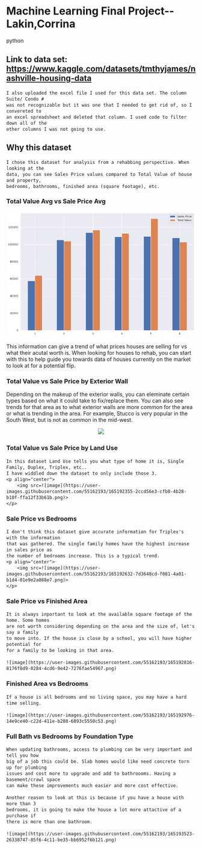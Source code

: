 # Machine Learning Final Project--Lakin,Corrina
python

## Link to data set: https://www.kaggle.com/datasets/tmthyjames/nashville-housing-data

    I also uploaded the excel file I used for this data set. The column Suite/ Condo # 
    was not recognizable but it was one that I needed to get rid of, so I convereted to
    an excel spreadsheet and deleted that column. I used code to filter down all of the
    other columns I was not going to use.
    
## Why this dataset

    I chose this dataset for analysis from a rehabbing perspective. When looking at the 
    data, you can see Sales Price values compared to Total Value of house and property,
    bedrooms, bathrooms, finished area (square footage), etc. 
    
    
### Total Value Avg vs Sale Price Avg

  <p align="center">
    <img src="./TotalValue_comp_SalePrice.png" alt="Size Limit CLI" width="738">
    </p>

  This information can give a trend of what prices houses are selling for vs what their
  acutal worth is. When looking for houses to rehab, you can start with this to help
  guide you towards data of houses currently on the market to look at for a potential 
  flip.
  
### Total Value vs Sale Price by Exterior Wall

  Depending on the makeup of the exterior walls, you can eleminate certain types based
  on what it could take to fix/replace them. You can also see trends for that area as
  to what exterior walls are more common for the area or what is trending in the area. 
  For example, Stucco is very popular in the South West, but is not as common in the 
  mid-west.
  <p align="center">
    <img src=(https://user-images.githubusercontent.com/55162193/165192081-2aaf2b80-6fd0-475e-b1ae-00e2fd646b0c.png)>
  </p>

### Total Value vs Sale Price by Land Use

    In this dataset Land Use tells you what type of home it is, Single Family, Duplex, Triplex, etc..
    I have widdled down the dataset to only include those 3. 
    <p align="center">
        <img src=![image](https://user-images.githubusercontent.com/55162193/165192355-2ccd56e3-cfb0-4b28-b10f-ffa12f33b61b.png)>
    </p>

### Sale Price vs Bedrooms

    I don't think this dataset give accurate information for Triplex's with the information 
    that was gathered. The single family homes have the highest increase in sales price as
    the number of bedrooms increase. This is a typical trend. 
    <p align="center">
        <img src=![image](https://user-images.githubusercontent.com/55162193/165192632-7d3648cd-f081-4a01-b1d4-01e9e2a088e7.png)>
    </p>
    
### Sale Price vs Finished Area

    It is always inportant to look at the available square footage of the home. Some homes
    are not worth considering depending on the area and the size of, let's say a family
    to move into. If the house is close by a school, you will have higher potential for
    for a family to be looking in that area. 
    
    ![image](https://user-images.githubusercontent.com/55162193/165192816-8176f8d9-0284-4cd6-9e42-7276fae54967.png)

    
### Finished Area vs Bedrooms

    If a house is all bedrooms and no living space, you may have a hard time selling.
    
    ![image](https://user-images.githubusercontent.com/55162193/165192976-14e9ce40-c22d-411e-b280-6893c5550c53.png)

### Full Bath vs Bedrooms by Foundation Type

    When updating bathrooms, access to plumbing can be very important and tell you how
    big of a job this could be. Slab homes would like need concrete torn up for plumbing
    issues and cost more to upgrade and add to bathroooms. Having a basement/crawl space 
    can make these improvements much easier and more cost effective. 
    
    Another reason to look at this is because if you have a house with more than 3 
    bedrooms, it is going to make the house a lot more attactive of a purchase if 
    there is more than one bathroom. 
    
    ![image](https://user-images.githubusercontent.com/55162193/165193523-26338747-85f6-4c11-be35-bb6952f6b121.png)


    

    
    



